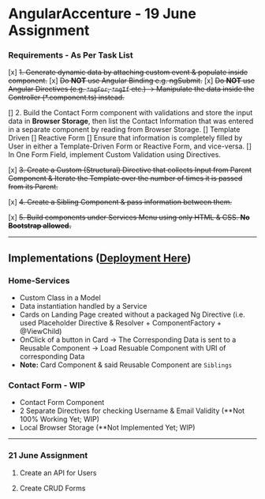 # AngularAccenture - 19 June Assignment

### Requirements - As Per Task List

[x] ~~1. Generate dynamic data by attaching custom event & populate inside component.~~
[x] ~~Do **NOT** use Angular Binding e.g. ngSubmit.~~
[x] ~~Do **NOT** use Angular Directives (e.g. `*ngFor`, `*ngIf` etc.) -> Manipulate the data inside the Controller (\*.component.ts) instead.~~

[] 2. Build the Contact Form component with validations and store the input data in **Browser Storage**, then list the Contact Information that was entered in a separate component by reading from Browser Storage.
[] Template Driven
[] Reactive Form
[] Ensure that information is completely filled by User in either a Template-Driven Form or Reactive Form, and vice-versa.
[] In One Form Field, implement Custom Validation using Directives.

[x] ~~3. Create a Custom (Structural) Directive that collects Input from Parent Component & Iterate the Template over the number of times it is passed from its Parent.~~

[x] ~~4. Create a Sibling Component & pass information between them.~~

[x] ~~5. Build components under Services Menu using only HTML & CSS. **No Bootstrap allowed.**~~

---

## Implementations ([Deployment Here](https://margohpolo.github.io/angularProject/))

### Home-Services

- Custom Class in a Model
- Data instantiation handled by a Service
- Cards on Landing Page created without a packaged Ng Directive (i.e. used Placeholder Directive & Resolver + ComponentFactory + @ViewChild)
- OnClick of a button in Card -> The Corresponding Data is sent to a Reusable Component -> Load Resuable Component with URI of corresponding Data
- **Note:** Card Component & said Reusable Component are `Siblings`

### Contact Form - **WIP**

- Contact Form Component
- 2 Separate Directives for checking Username & Email Validity (\*\*Not 100% Working Yet; WIP)
- Local Browser Storage (\*\*Not Implemented Yet; WIP)

---

### 21 June Assignment

1. Create an API for Users

2. Create CRUD Forms
